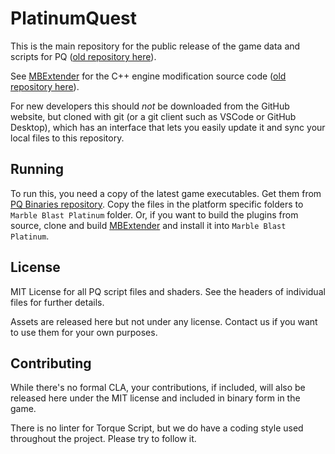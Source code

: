 # PlatinumQuest

This is the main repository for the public release of the game data and scripts for PQ ([old repository here](https://github.com/PlatinumTeam/PlatinumQuest)).

See [MBExtender](https://github.com/The-New-Platinum-Team/MBExtender-Dev) for the C++ engine modification source code ([old repository here](https://github.com/PlatinumTeam/MBExtender)).

For new developers this should *not* be downloaded from the GitHub website, but cloned with git (or a git client such as VSCode or GitHub Desktop), which has an interface that lets you easily update it and sync your local files to this repository.

## Running
To run this, you need a copy of the latest game executables. Get them from [PQ Binaries repository](https://github.com/The-New-Platinum-Team/PQBinaries). Copy the files in the platform specific folders to `Marble Blast Platinum` folder. Or, if you want to build the plugins from source, clone and build [MBExtender](https://github.com/The-New-Platinum-Team/MBExtender-Dev) and install it into `Marble Blast Platinum`.

## License
MIT License for all PQ script files and shaders. See the headers of individual files for further details.

Assets are released here but not under any license. Contact us if you want to use them for your own purposes.

## Contributing
While there's no formal CLA, your contributions, if included, will also be released here under the MIT license and included in binary form in the game.

There is no linter for Torque Script, but we do have a coding style used throughout the project. Please try to follow it.
